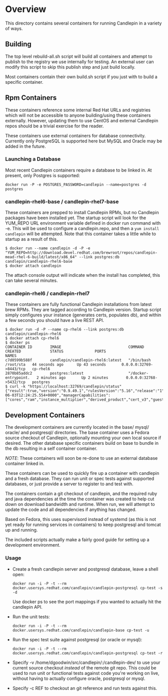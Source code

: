 # Overview

This directory contains several containers for running Candlepin in a variety
of ways.

## Building

The top level rebuild-all.sh script will build all containers and attempt to publish to the registry we use internally for testing. An external user can modify this script to skip this publish step and just build locally.

Most containers contain their own build.sh script if you just with to build a specific container.

## Rpm Containers

These containers reference some internal Red Hat URLs and registries which will not be accessible to anyone building/using these containers externally. However, updating them to use CentOS and external Candlepin repos should be a trivial exercise for the reader.

These containers use external containers for database connectivity. Currently only PostgreSQL is supported here but MySQL and Oracle may be added in the future.

### Launching a Database

Most recent Candlepin containers require a database to be linked in. At present, only Postgres is supported:

```
docker run -P -e POSTGRES_PASSWORD=candlepin --name=postgres -d postgres
```

### candlepin-rhel6-base / candlepin-rhel7-base

These containers are prepped to install Candlepin RPMs, but no Candlepin packages have been installed yet. The startup script will look for the YUM_REPO URL environment variable defined in docker run command with -e. This will be used to configure a candlepin.repo, and then a ```yum install candlepin``` will be attempted. Note that this container takes a little while to startup as a result of this.

```
$ docker run --name candlepin -d -P -e "YUM_REPO=http://download.devel.redhat.com/brewroot/repos/candlepin-mead-rhel-6-build/latest/x86_64" --link postgres:db candlepin/candlepin-rhel6-base
$ docker attach candlepin
```

The attach console output will indicate when the install has completed, this can take several minutes.

### candlepin-rhel6 / candlepin-rhel7

These containers are fully functional Candlepin installations from latest brew RPMs. They are tagged according to Candlepin version. Startup script simply configures your instance (generates certs, populates db), and within a few seconds you should have a live REST API.

```
$ docker run -d -P --name cp-rhel6 --link postgres:db candlepin/candlepin-rhel6
$ docker attach cp-rhel6
$ docker ps
CONTAINER ID        IMAGE                              COMMAND                CREATED             STATUS              PORTS                     NAMES
c7d0599b588f        candlepin/candlepin-rhel6:latest   "/bin/bash /root/sta   44 seconds ago      Up 43 seconds       0.0.0.0:32769->8443/tcp   cp-rhel6
2870b85addc2        postgres:latest                    "/docker-entrypoint.   2 minutes ago       Up 2 minutes        0.0.0.0:32768->5432/tcp   postgres
$ curl -k "https://localhost:32769/candlepin/status"
{"result":true,"version":"0.9.49.1","rulesVersion":"5.16","release":"1","standalone":true,"timeUTC":"2015-06-03T12:24:25.554+0000","managerCapabilities":["cores","ram","instance_multiplier","derived_product","cert_v3","guest_limit","vcpu"],"rulesSource":"DEFAULT"}%
```

## Development Containers

The development containers are currently located in the base/ mysql/ oracle/
and postgresql/ directories. The base container uses a Fedora source checkout
of Candlepin, optionally mounting your own local source if desired. The other
database specific containers build on base to bundle in the db resulting in a
self container container.

*NOTE*: These containers will soon be re-done to use an external database
container linked in.

These containers can be used to quickly fire up a container with candlepin and
a fresh database. They can run unit or spec tests against supported databases,
or just provide a server to register to and test with.

The containers contain a git checkout of candlepin, and the required ruby and
java dependencies at the time the container was created to help cut down on
download bandwidth and runtime. When run, we will attempt to update the code
and all dependencies if anything has changed.

Based on Fedora, this uses supervisord instead of systemd (as this is not yet
ready for running services in containers) to keep postgresql and tomcat
up and running.

The included scripts actually make a fairly good guide for setting up a
development environment.

### Usage

  * Create a fresh candlepin server and postgresql database, leave a shell open:
    ```
    docker run -i -P -t --rm docker.usersys.redhat.com/candlepin/candlepin-postgresql cp-test -s -d
    ```

    Use docker ps to see the port mappings if you wanted to actually hit the candlepin API.

  * Run the unit tests:
    ```
    docker run -i -P -t --rm docker.usersys.redhat.com/candlepin/candlepin-base cp-test -u
    ```

  * Run the spec test suite against postgresql (or oracle or mysql):
    ```
    docker run -i -P -t --rm docker.usersys.redhat.com/candlepin/candlepin-postgresql cp-test -r
    ```

  * Specify -v /home/dgoodwin/src/candlepin/:/candlepin-dev/ to use your
    current source checkout *instead* of the remote git repo. This could be
    used to run unit or functional tests against code you're working on live,
    without having to actually configure oracle, postgresql or mysql.

  * Specify -c REF to checkout an git reference and run tests against this.
